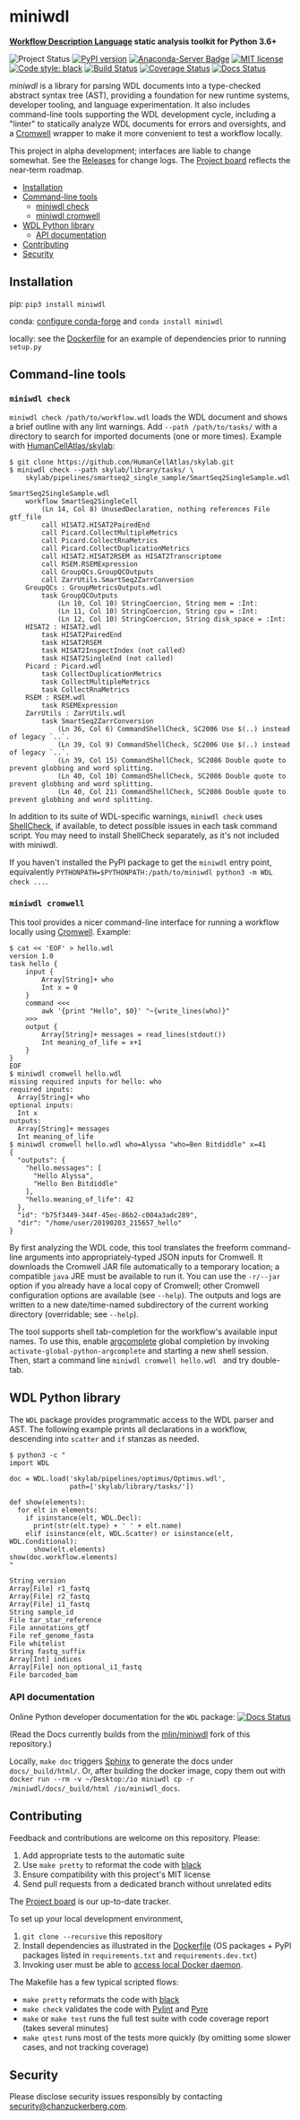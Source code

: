 # miniwdl
**[Workflow Description Language](http://openwdl.org/) static analysis toolkit for Python 3.6+**

![Project Status](https://img.shields.io/badge/status-alpha-red.svg)
[![PyPI version](https://img.shields.io/pypi/v/miniwdl.svg)](https://pypi.org/project/miniwdl/)
[![Anaconda-Server Badge](https://anaconda.org/conda-forge/miniwdl/badges/version.svg)](https://anaconda.org/conda-forge/miniwdl)
[![MIT license](https://img.shields.io/badge/license-MIT-brightgreen.svg)](https://github.com/chanzuckerberg/miniwdl/blob/master/LICENSE)
[![Code style: black](https://img.shields.io/badge/code%20style-black-000000.svg)](https://github.com/ambv/black)
[![Build Status](https://travis-ci.org/chanzuckerberg/miniwdl.svg?branch=master)](https://travis-ci.org/chanzuckerberg/miniwdl) [![Coverage Status](https://coveralls.io/repos/github/chanzuckerberg/miniwdl/badge.svg?branch=master)](https://coveralls.io/github/chanzuckerberg/miniwdl?branch=master)
[![Docs Status](https://readthedocs.org/projects/miniwdl/badge/?version=latest)](https://miniwdl.readthedocs.io/en/latest/)

*miniwdl* is a library for parsing WDL documents into a type-checked abstract syntax tree (AST), providing a foundation for new runtime systems, developer tooling, and language experimentation. It also includes command-line tools supporting the WDL development cycle, including a "linter" to statically analyze WDL documents for errors and oversights, and a [Cromwell](https://github.com/broadinstitute/cromwell) wrapper to make it more convenient to test a workflow locally.

This project in alpha development; interfaces are liable to change somewhat. See the [Releases](https://github.com/chanzuckerberg/miniwdl/releases) for change logs. The [Project board](https://github.com/chanzuckerberg/miniwdl/projects/1) reflects the near-term roadmap.

<!-- TOC generator tool: https://magnetikonline.github.io/markdown-toc-generate/ -->
- [Installation](#installation)
- [Command-line tools](#command-line-tools)
  - [miniwdl check](#miniwdl-check)
  - [miniwdl cromwell](#miniwdl-cromwell)
- [WDL Python library](#wdl-python-library)
  - [API documentation](#api-documentation)
- [Contributing](#contributing)
- [Security](#security)

## Installation

pip: `pip3 install miniwdl`

conda: [configure conda-forge](http://conda-forge.org/docs/user/introduction.html) and `conda install miniwdl`

locally: see the [Dockerfile](https://github.com/chanzuckerberg/miniwdl/blob/master/Dockerfile) for an example of dependencies prior to running `setup.py`

## Command-line tools

### `miniwdl check`

``miniwdl check /path/to/workflow.wdl`` loads the WDL document and shows a brief outline with any lint warnings. Add ``--path /path/to/tasks/`` with a directory to search for imported documents (one or more times). Example with [HumanCellAtlas/skylab](https://github.com/HumanCellAtlas/skylab):

```
$ git clone https://github.com/HumanCellAtlas/skylab.git
$ miniwdl check --path skylab/library/tasks/ \
    skylab/pipelines/smartseq2_single_sample/SmartSeq2SingleSample.wdl 

SmartSeq2SingleSample.wdl
    workflow SmartSeq2SingleCell
        (Ln 14, Col 8) UnusedDeclaration, nothing references File gtf_file
        call HISAT2.HISAT2PairedEnd
        call Picard.CollectMultipleMetrics
        call Picard.CollectRnaMetrics
        call Picard.CollectDuplicationMetrics
        call HISAT2.HISAT2RSEM as HISAT2Transcriptome
        call RSEM.RSEMExpression
        call GroupQCs.GroupQCOutputs
        call ZarrUtils.SmartSeq2ZarrConversion
    GroupQCs : GroupMetricsOutputs.wdl
        task GroupQCOutputs
            (Ln 10, Col 10) StringCoercion, String mem = :Int:
            (Ln 11, Col 10) StringCoercion, String cpu = :Int:
            (Ln 12, Col 10) StringCoercion, String disk_space = :Int:
    HISAT2 : HISAT2.wdl
        task HISAT2PairedEnd
        task HISAT2RSEM
        task HISAT2InspectIndex (not called)
        task HISAT2SingleEnd (not called)
    Picard : Picard.wdl
        task CollectDuplicationMetrics
        task CollectMultipleMetrics
        task CollectRnaMetrics
    RSEM : RSEM.wdl
        task RSEMExpression
    ZarrUtils : ZarrUtils.wdl
        task SmartSeq2ZarrConversion
            (Ln 36, Col 6) CommandShellCheck, SC2006 Use $(..) instead of legacy `..`.
            (Ln 39, Col 9) CommandShellCheck, SC2006 Use $(..) instead of legacy `..`.
            (Ln 39, Col 15) CommandShellCheck, SC2086 Double quote to prevent globbing and word splitting.
            (Ln 40, Col 10) CommandShellCheck, SC2086 Double quote to prevent globbing and word splitting.
            (Ln 40, Col 21) CommandShellCheck, SC2086 Double quote to prevent globbing and word splitting.
```

In addition to its suite of WDL-specific warnings, `miniwdl check` uses [ShellCheck](https://www.shellcheck.net/), if available, to detect possible issues in each task command script. You may need to install ShellCheck separately, as it's not included with miniwdl.

If you haven't installed the PyPI package to get the `miniwdl` entry point, equivalently `PYTHONPATH=$PYTHONPATH:/path/to/miniwdl python3 -m WDL check ...`.

### `miniwdl cromwell`

This tool provides a nicer command-line interface for running a workflow locally using [Cromwell](https://github.com/broadinstitute/cromwell). Example:

```
$ cat << 'EOF' > hello.wdl
version 1.0
task hello {
    input {
        Array[String]+ who
        Int x = 0
    }
    command <<<
        awk '{print "Hello", $0}' "~{write_lines(who)}"
    >>>
    output {
        Array[String]+ messages = read_lines(stdout())
        Int meaning_of_life = x+1
    }
}
EOF
$ miniwdl cromwell hello.wdl
missing required inputs for hello: who
required inputs:
  Array[String]+ who
optional inputs:
  Int x
outputs:
  Array[String]+ messages
  Int meaning_of_life
$ miniwdl cromwell hello.wdl who=Alyssa "who=Ben Bitdiddle" x=41
{
  "outputs": {
    "hello.messages": [
      "Hello Alyssa",
      "Hello Ben Bitdiddle"
    ],
    "hello.meaning_of_life": 42
  },
  "id": "b75f3449-344f-45ec-86b2-c004a3adc289",
  "dir": "/home/user/20190203_215657_hello"
}
```

By first analyzing the WDL code, this tool translates the freeform command-line arguments into appropriately-typed JSON inputs for Cromwell. It downloads the Cromwell JAR file automatically to a temporary location; a compatible `java` JRE must be available to run it. You can use the `-r/--jar` option if you already have a local copy of Cromwell; other Cromwell configuration options are available (see `--help`).
 The outputs and logs are written to a new date/time-named subdirectory of the current working directory (overridable; see `--help`).

The tool supports shell tab-completion for the workflow's available input names. To use this, enable [argcomplete](https://argcomplete.readthedocs.io/en/latest/) global completion by invoking `activate-global-python-argcomplete` and starting a new shell session. Then, start a command line `miniwdl cromwell hello.wdl ` and try double-tab.

## WDL Python library

The `WDL` package provides programmatic access to the WDL parser and AST. The following example prints all declarations in a workflow, descending into `scatter` and `if` stanzas as needed.

```
$ python3 -c "
import WDL

doc = WDL.load('skylab/pipelines/optimus/Optimus.wdl',
               path=['skylab/library/tasks/'])

def show(elements):
  for elt in elements:
    if isinstance(elt, WDL.Decl):
      print(str(elt.type) + ' ' + elt.name)
    elif isinstance(elt, WDL.Scatter) or isinstance(elt, WDL.Conditional):
      show(elt.elements)
show(doc.workflow.elements)
"

String version
Array[File] r1_fastq
Array[File] r2_fastq
Array[File] i1_fastq
String sample_id
File tar_star_reference
File annotations_gtf
File ref_genome_fasta
File whitelist
String fastq_suffix
Array[Int] indices
Array[File] non_optional_i1_fastq
File barcoded_bam
```

### API documentation

Online Python developer documentation for the `WDL` package: [![Docs Status](https://readthedocs.org/projects/miniwdl/badge/?version=latest)](https://miniwdl.readthedocs.io/en/latest/)

(Read the Docs currently builds from the [mlin/miniwdl](https://github.com/mlin/miniwdl) fork of this repository.)

Locally, `make doc` triggers [Sphinx](http://www.sphinx-doc.org/en/stable/) to generate the docs under `docs/_build/html/`. Or, after building the docker image, copy them out with `docker run --rm -v ~/Desktop:/io miniwdl cp -r /miniwdl/docs/_build/html /io/miniwdl_docs`.

## Contributing

Feedback and contributions are welcome on this repository. Please:

1. Add appropriate tests to the automatic suite
2. Use `make pretty` to reformat the code with [black](https://github.com/python/black)
3. Ensure compatibility with this project's MIT license
4. Send pull requests from a dedicated branch without unrelated edits

The [Project board](https://github.com/chanzuckerberg/miniwdl/projects/1) is our up-to-date tracker.

To set up your local development environment,

1. `git clone --recursive` this repository
2. Install dependencies as illustrated in the [Dockerfile](https://github.com/chanzuckerberg/miniwdl/blob/master/Dockerfile) (OS packages + PyPI packages listed in `requirements.txt` and `requirements.dev.txt`)
3. Invoking user must be able to [access local Docker daemon](https://docs.docker.com/install/linux/linux-postinstall/#manage-docker-as-a-non-root-user).

The Makefile has a few typical scripted flows:

- `make pretty` reformats the code with [black](https://github.com/python/black)
- `make check` validates the code with [Pylint](https://www.pylint.org/) and [Pyre](https://pyre-check.org/)
- `make` or `make test` runs the full test suite with code coverage report (takes several minutes)
- `make qtest` runs most of the tests more quickly (by omitting some slower cases, and not tracking coverage)

## Security

Please disclose security issues responsibly by contacting security@chanzuckerberg.com.
